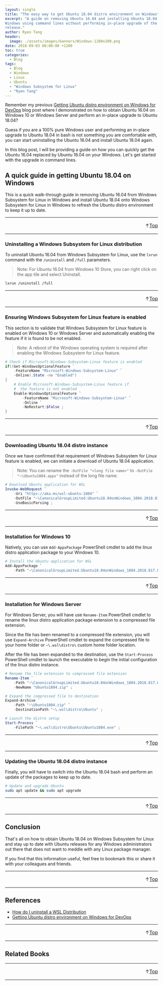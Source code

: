 ```yaml
---
layout: single
title: "The easy way to get Ubuntu 18.04 distro environment on Windows"
excerpt: "A guide on removing Ubuntu 16.04 and installing Ubuntu 18.04 to your
Windows using command lines without performing in-place upgrade of the distro
release."
author: Ryen Tang
header:
  image: ./assets/images/banners/Windows-1280x200.png
date: 2018-09-03 00:00:00 +1200
toc: true
categories: 
  - Blog
tags:
  - Blog
  - Windows
  - Linux
  - Ubuntu
  - "Windows Subsystem for Linux"
  - "Ryen Tang"
---
```


Remember my previous
[Getting Ubuntu distro environment on Windows for DevOps](https://kiazhi.github.io/blog/Getting-Ubuntu-distro-environment-on-Windows-for-DevOps/)
blog post where I demonstrated on how to obtain Ubuntu 16.04 on Windows 10
or Windows Server and perform an in-place upgrade to Ubuntu 18.04?

Guess if you are a 100% pure Windows user and performing an in-place upgrade to
Ubuntu 18.04 in bash is not something you are comfortable with, you can start
uninstalling the Ubuntu 16.04 and install Ubuntu 18.04 again.

In this blog post, I will be providing a guide on how you can quickly get the
Ubuntu 16.04 replaced by Ubuntu 18.04 on your Windows. Let's get started with
the upgrade in command lines.

## A quick guide in getting Ubuntu 18.04 on Windows

This is a quick walk-through guide in removing Ubuntu 16.04 from Windows
Subsystem for Linux in Windows and install Ubuntu 18.04 onto Windows Subsystem
for Linux in Windows to refresh the Ubuntu distro environment to keep it up to
date.

<hr style='margin-top: 0.5em; margin-bottom: 0em; border-top: 1px solid #eaeaea'>
<p style='font-size: 16px; vertical-align: top; text-align: right;'>↑<a href='#top'>Top</a></p>

<!-- kiazhi.github.io - In-Article - Text & Image Advertisement -->
<ins class="adsbygoogle"
     style="display:block; text-align:center;"
     data-ad-layout="in-article"
     data-ad-format="fluid"
     data-ad-client="ca-pub-8419393181202253"
     data-ad-slot="9347590764"></ins>
<script>
     (adsbygoogle = window.adsbygoogle || []).push({});
</script>

<hr style='margin-top: 0.5em; margin-bottom: 0em; border-top: 1px solid #eaeaea'>

### Uninstalling a Windows Subsystem for Linux distribution

To uninstall Ubuntu 16.04 from Windows Subsystem for Linux, use the `lxrun`
command with the `/uninstall` and `/full` parameters.

> Note: For Ubuntu 16.04 from Windows 10 Store, you can right click on the app
tile and select Uninstall.

```sh
lxrun /uninstall /full
```

<hr style='margin-top: 0.5em; margin-bottom: 0em; border-top: 1px solid #eaeaea'>
<p style='font-size: 16px; vertical-align: top; text-align: right;'>↑<a href='#top'>Top</a></p>

<!-- kiazhi.github.io - In-Article - Text & Image Advertisement -->
<ins class="adsbygoogle"
     style="display:block; text-align:center;"
     data-ad-layout="in-article"
     data-ad-format="fluid"
     data-ad-client="ca-pub-8419393181202253"
     data-ad-slot="9347590764"></ins>
<script>
     (adsbygoogle = window.adsbygoogle || []).push({});
</script>

<hr style='margin-top: 0.5em; margin-bottom: 0em; border-top: 1px solid #eaeaea'>

### Ensuring Windows Subsystem for Linux feature is enabled

This section is to validate that Windows Subsystem for Linux feature is enabled
on Windows 10 or Windows Server and automatically enabling the feature if it is
found to be not enabled.

> Note: A reboot of the Windows operating system is required after enabling the
Windows Subsystem for Linux feature.

```powershell
# Check if Microsoft-Windows-Subsystem-Linux feature is enabled 
if((Get-WindowsOptionalFeature `
    -FeatureName "Microsoft-Windows-Subsystem-Linux" `
    -Online).State -ne "Enabled")
{
    # Enable Microsoft-Windows-Subsystem-Linux feature if
    #  the feature is not enabled
    Enable-WindowsOptionalFeature `
        -FeatureName "Microsoft-Windows-Subsystem-Linux" `
        -Online `
        -NoRestart:$False ;
}
```

<hr style='margin-top: 0.5em; margin-bottom: 0em; border-top: 1px solid #eaeaea'>
<p style='font-size: 16px; vertical-align: top; text-align: right;'>↑<a href='#top'>Top</a></p>

<!-- kiazhi.github.io - In-Article - Text & Image Advertisement -->
<ins class="adsbygoogle"
     style="display:block; text-align:center;"
     data-ad-layout="in-article"
     data-ad-format="fluid"
     data-ad-client="ca-pub-8419393181202253"
     data-ad-slot="9347590764"></ins>
<script>
     (adsbygoogle = window.adsbygoogle || []).push({});
</script>

<hr style='margin-top: 0.5em; margin-bottom: 0em; border-top: 1px solid #eaeaea'>

### Downloading Ubuntu 18.04 distro instance

Once we have confirmed that requirement of Windows Subsystem for Linux feature
is enabled, we can initiate a download of Ubuntu 18.04 application.

> Note: You can rename the `-OutFile "<long file name>"` to
`-OutFile "~\Ubuntu1804.appx"` instead of the long file name.

```powershell
# Download Ubuntu application for WSL
Invoke-WebRequest `
    -Uri "https://aka.ms/wsl-ubuntu-1804" `
    -OutFile "~\CanonicalGroupLimited.Ubuntu18.04onWindows_1804.2018.817.0_x64__79rhkp1fndgsc.appx" `
    -UseBasicParsing ;
```

<hr style='margin-top: 0.5em; margin-bottom: 0em; border-top: 1px solid #eaeaea'>
<p style='font-size: 16px; vertical-align: top; text-align: right;'>↑<a href='#top'>Top</a></p>

<!-- kiazhi.github.io - In-Article - Text & Image Advertisement -->
<ins class="adsbygoogle"
     style="display:block; text-align:center;"
     data-ad-layout="in-article"
     data-ad-format="fluid"
     data-ad-client="ca-pub-8419393181202253"
     data-ad-slot="9347590764"></ins>
<script>
     (adsbygoogle = window.adsbygoogle || []).push({});
</script>

<hr style='margin-top: 0.5em; margin-bottom: 0em; border-top: 1px solid #eaeaea'>

### Installation for Windows 10

Natively, you can use `Add-AppxPackage` PowerShell cmdlet to add the linux
distro application package to your Windows 10.

```powershell
# Install the Ubuntu application for WSL
Add-AppxPackage `
    -Path "~\CanonicalGroupLimited.Ubuntu18.04onWindows_1804.2018.817.0_x64__79rhkp1fndgsc.appx" ;
```

<hr style='margin-top: 0.5em; margin-bottom: 0em; border-top: 1px solid #eaeaea'>
<p style='font-size: 16px; vertical-align: top; text-align: right;'>↑<a href='#top'>Top</a></p>

<!-- kiazhi.github.io - In-Article - Text & Image Advertisement -->
<ins class="adsbygoogle"
     style="display:block; text-align:center;"
     data-ad-layout="in-article"
     data-ad-format="fluid"
     data-ad-client="ca-pub-8419393181202253"
     data-ad-slot="9347590764"></ins>
<script>
     (adsbygoogle = window.adsbygoogle || []).push({});
</script>

<hr style='margin-top: 0.5em; margin-bottom: 0em; border-top: 1px solid #eaeaea'>

### Installation for Windows Server

For Windows Server, you will have use `Rename-Item` PowerShell cmdlet to rename
the linux distro application package extension to a compressed file extension.

Since the file has been renamed to a compressed file extension, you will use
`Expand-Archive` PowerShell cmdlet to expand the compressed file to your home
folder or `~\.wsl\distro\` custom home folder location.

After the file has been expanded to the destination, use the `Start-Process`
PowerShell cmdlet to launch the executable to begin the initial configuration
of the linux distro instance.

```powershell
# Rename the file extension to compressed file extension
Rename-Item `
    -Path "~\CanonicalGroupLimited.Ubuntu18.04onWindows_1804.2018.817.0_x64__79rhkp1fndgsc.appx" `
    -NewName "Ubuntu1804.zip" ;

# Expand the compressed file to destination
Expand-Archive `
    -Path "~\Ubuntu1804.zip" `
    -DestinationPath "~\.wsl\distro\Ubuntu" ;

# Launch the distro setup
Start-Process `
    -FilePath "~\.wsl\distro\Ubuntu\Ubuntu1804.exe" ;
```

<hr style='margin-top: 0.5em; margin-bottom: 0em; border-top: 1px solid #eaeaea'>
<p style='font-size: 16px; vertical-align: top; text-align: right;'>↑<a href='#top'>Top</a></p>

<!-- kiazhi.github.io - In-Article - Text & Image Advertisement -->
<ins class="adsbygoogle"
     style="display:block; text-align:center;"
     data-ad-layout="in-article"
     data-ad-format="fluid"
     data-ad-client="ca-pub-8419393181202253"
     data-ad-slot="9347590764"></ins>
<script>
     (adsbygoogle = window.adsbygoogle || []).push({});
</script>

<hr style='margin-top: 0.5em; margin-bottom: 0em; border-top: 1px solid #eaeaea'>

### Updating the Ubuntu 18.04 distro instance

Finally, you will have to switch into the Ubuntu 18.04 bash and perform an
update of the packages to keep up to date.

```sh
# Update and upgrade Ubuntu
sudo apt update && sudo apt upgrade
```

<hr style='margin-top: 0.5em; margin-bottom: 0em; border-top: 1px solid #eaeaea'>
<p style='font-size: 16px; vertical-align: top; text-align: right;'>↑<a href='#top'>Top</a></p>

<!-- kiazhi.github.io - In-Article - Text & Image Advertisement -->
<ins class="adsbygoogle"
     style="display:block; text-align:center;"
     data-ad-layout="in-article"
     data-ad-format="fluid"
     data-ad-client="ca-pub-8419393181202253"
     data-ad-slot="9347590764"></ins>
<script>
     (adsbygoogle = window.adsbygoogle || []).push({});
</script>

<hr style='margin-top: 0.5em; margin-bottom: 0em; border-top: 1px solid #eaeaea'>

## Conclusion

That's all on how to obtain Ubuntu 18.04 on Windows Subsystem for Linux and
stay up to date with Ubuntu releases for any Windows administrators out there
that does not want to meddle with any Linux package manager.

If you find that this information useful, feel free to bookmark this or share
it with your colleagues and friends.

<hr style='margin-top: 0.5em; margin-bottom: 0em; border-top: 1px solid #eaeaea'>
<p style='font-size: 16px; vertical-align: top; text-align: right;'>↑<a href='#top'>Top</a></p>

<!-- kiazhi.github.io - In-Article - Text & Image Advertisement -->
<ins class="adsbygoogle"
     style="display:block; text-align:center;"
     data-ad-layout="in-article"
     data-ad-format="fluid"
     data-ad-client="ca-pub-8419393181202253"
     data-ad-slot="9347590764"></ins>
<script>
     (adsbygoogle = window.adsbygoogle || []).push({});
</script>

<hr style='margin-top: 0.5em; margin-bottom: 0em; border-top: 1px solid #eaeaea'>

## References

- [How do I uninstall a WSL Distribution](https://docs.microsoft.com/en-us/windows/wsl/faq#how-do-i-uninstall-a-wsl-distribution)
- [Getting Ubuntu distro environment on Windows for DevOps](https://kiazhi.github.io/blog/Getting-Ubuntu-distro-environment-on-Windows-for-DevOps/)

<hr style='margin-top: 0.5em; margin-bottom: 0em; border-top: 1px solid #eaeaea'>
<p style='font-size: 16px; vertical-align: top; text-align: right;'>↑<a href='#top'>Top</a></p>

<!-- kiazhi.github.io - In-Article - Text & Image Advertisement -->
<ins class="adsbygoogle"
     style="display:block; text-align:center;"
     data-ad-layout="in-article"
     data-ad-format="fluid"
     data-ad-client="ca-pub-8419393181202253"
     data-ad-slot="9347590764"></ins>
<script>
     (adsbygoogle = window.adsbygoogle || []).push({});
</script>

<hr style='margin-top: 0.5em; margin-bottom: 0em; border-top: 1px solid #eaeaea'>

## Related Books

<div id="amzn-assoc-ad-22001220-84c8-4c29-a8ca-d233867de335"></div><script async src="//z-na.amazon-adsystem.com/widgets/onejs?MarketPlace=US&adInstanceId=22001220-84c8-4c29-a8ca-d233867de335"></script>

<hr style='margin-top: 0.5em; margin-bottom: 0em; border-top: 1px solid #eaeaea'>
<p style='font-size: 16px; vertical-align: top; text-align: right;'>↑<a href='#top'>Top</a></p>

<!-- kiazhi.github.io - In-Article - Text & Image Advertisement -->
<ins class="adsbygoogle"
     style="display:block; text-align:center;"
     data-ad-layout="in-article"
     data-ad-format="fluid"
     data-ad-client="ca-pub-8419393181202253"
     data-ad-slot="9347590764"></ins>
<script>
     (adsbygoogle = window.adsbygoogle || []).push({});
</script>

<hr style='margin-top: 0.5em; margin-bottom: 0em; border-top: 1px solid #eaeaea'>